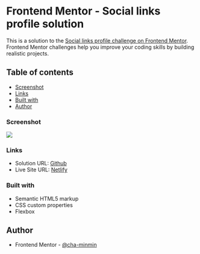# Frontend Mentor - Social links profile solution

This is a solution to the [Social links profile challenge on Frontend Mentor](https://www.frontendmentor.io/challenges/social-links-profile-UG32l9m6dQ). Frontend Mentor challenges help you improve your coding skills by building realistic projects.

## Table of contents

- [Screenshot](#screenshot)
- [Links](#links)
- [Built with](#built-with)
- [Author](#author)

### Screenshot

![](./assets/images/screenshot.png)

### Links

- Solution URL: [Github](https://github.com/cha-minmin/social-links-profile)
- Live Site URL: [Netlify](https://fm-social-linksprofile.netlify.app/)

### Built with

- Semantic HTML5 markup
- CSS custom properties
- Flexbox

## Author

- Frontend Mentor - [@cha-minmin](https://www.frontendmentor.io/profile/cha-minmin)
